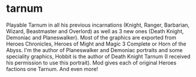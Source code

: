 # tarnum
 Playable Tarnum in all his previous incarnations (Knight, Ranger, Barbarian, Wizard, Beastmaster and Overlord) as well as 3 new ones (Death Knight, Demoniac and Planeswalker). Most of the graphics are exported from Heroes Chronicles, Heroes of Might and Magic 3 Complete or Horn of the Abyss. I'm the author of Planeswalker and Demoniac portraits and some speciality graphics, Hobbit is the author of Death Knight Tarnum (I received his permission to use this portrait). Mod gives each of original Heroes factions one Tarnum. And even more!
